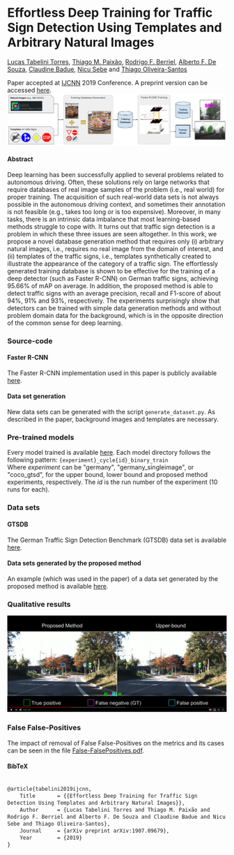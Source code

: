 # Effortless Deep Training for Traffic Sign Detection Using Templates and Arbitrary Natural Images

[Lucas Tabelini Torres](https://github.com/lucastabelini), [Thiago M. Paixão](https://sites.google.com/site/professorpx), [Rodrigo F. Berriel](http://rodrigoberriel.com), [Alberto F. De Souza](https://inf.ufes.br/~alberto), [Claudine Badue](https://www.inf.ufes.br/~claudine/), [Nicu Sebe](http://disi.unitn.it/~sebe/) and [Thiago Oliveira-Santos](https://www.inf.ufes.br/~todsantos/home)

Paper accepted at [IJCNN](https://www.ijcnn.org/) 2019 Conference. A preprint version can be accessed [here](https://arxiv.org/abs/1907.09679).
![Overview](https://github.com/LCAD-UFES/publications-tabelini-ijcnn-2019/blob/master/images/overview.png)

#### Abstract

Deep learning has been successfully applied to several problems related to autonomous driving. Often, these solutions rely on large networks that require databases of real image samples of the problem (i.e., real world) for proper training. The acquisition of such real-world data sets is not always possible in the autonomous driving context, and sometimes their annotation is not feasible (e.g., takes too long or is too expensive). Moreover, in many tasks, there is an intrinsic data imbalance that most learning-based methods struggle to cope with. It turns out that traffic sign detection is a problem in which these three issues are seen altogether. In this work, we propose a novel database generation method that requires only (i) arbitrary natural images, i.e., requires no real image from the domain of interest, and (ii) templates of the traffic signs, i.e., templates synthetically created to illustrate the appearance of the category of a traffic sign. The effortlessly generated training database is shown to be effective for the training of a deep detector (such as Faster R-CNN) on German traffic signs, achieving 95.66% of mAP on average. In addition, the proposed method is able to detect traffic signs with an average precision, recall and F1-score of about 94%, 91% and 93%, respectively. The experiments surprisingly show that detectors can be trained with simple data generation methods and without problem domain data for the background, which is in the opposite direction of the common sense for deep learning. 

### Source-code

#### Faster R-CNN
The Faster R-CNN implementation used in this paper is publicly available [here](https://github.com/endernewton/tf-faster-rcnn).

#### Data set generation
New data sets can be generated with the script `generate_dataset.py`. As described in the paper, background images and templates are necessary.
### Pre-trained models
Every model trained is available [here](https://drive.google.com/drive/folders/1YUwrWCGhALFq3X8rm4dcXevNd5tE6GTN?usp=sharing).
Each model directory follows the following pattern:
`{experiment}_cycle{id}_binary_train`  
Where _experiment_ can be "germany", "germany_singleimage", or "coco_gtsd", for the upper bound, lower bound and proposed method experiments, respectively. The _id_ is the run number of the experiment (10 runs for each).

### Data sets

#### GTSDB

The German Traffic Sign Detection Benchmark (GTSDB) data set is available [here](http://benchmark.ini.rub.de/?section=gtsdb&subsection=news).

#### Data sets generated by the proposed method

An example (which was used in the paper) of a data set generated by the proposed method is available [here](https://drive.google.com/drive/folders/1YUwrWCGhALFq3X8rm4dcXevNd5tE6GTN?usp=sharing). 

### Qualitative results
[![Video1](https://github.com/LCAD-UFES/publications-tabelini-ijcnn-2019/blob/master/images/video.png)](https://www.youtube.com/watch?v=zK5qaY3uzhE)


### False False-Positives

The impact of removal of False False-Positives on the metrics and its cases can be seen in the file [False-FalsePositives.pdf](https://github.com/LCAD-UFES/publications-tabelini-ijcnn-2019/blob/master/False-FalsePositives.pdf).


#### BibTeX

```

@article{tabelini2019ijcnn,
	Title		= {{Effortless Deep Training for Traffic Sign Detection Using Templates and Arbitrary Natural Images}},
	Author		= {Lucas Tabelini Torres and Thiago M. Paixão and Rodrigo F. Berriel and Alberto F. De Souza and Claudine Badue and Nicu Sebe and Thiago Oliveira-Santos},
	Journal 	= {arXiv preprint arXiv:1907.09679},
	Year 		= {2019}
}
```
